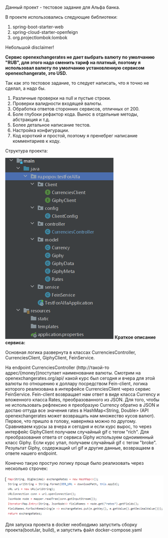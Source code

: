 Данный проект - тестовое задание для Альфа банка.

В проекте использовались следующие библиотеки:
1. spring-boot-starter-web
2. spring-cloud-starter-openfeign
3. org.projectlombok:lombok

Небольшой disclaimer!

**Сервис openexchangerates не дает выбрать валюту по умолчанию "RUB", для этого надо сменить тариф
на платный, поэтому я использовал валюту по умолчанию установленную сервисом openexchangerate, это 
USD.**

Так как это тестовое задание, то следует написать, что я точно не сделал, а надо бы.
1. Различные проверки на null и пустые строки.
2. Проверки валидности входящей валюты.
3. Обработка ответов сторонних сервисов, отличных от 200.
4. Боле глубоки рефактор кода. Вынос в отдельные методы, абстракция и т.д.
5. Более детальное написание тестов.
6. Настройка конфигурации.
7. Код короткий и простой, поэтому я пренебрег написание комментариев к коду.

Структура проекта:

![img.png](img.png)
**Краткое описание сервиса:**

Основная логика развернута в классах CurrenciesController, CurrenciesClient, GiphyClient, FeinService.

На endpoint CurrenciesController (http://такой-то адрес/{money})поступает наименование валюты.
 Смотрим на openexchangerates.org/api/ какой курс был сегодня и вчера для этой валюты по отношению к доллару
посредством Fein-client, логика которого реализована в интерфейсе CurrenciesClient через сервис FeinService.
Fein-client возвращает нам ответ в виде класса Currency и вложенного класса Rates, преобразованного из JSON.
Для того, чтобы не использовать рефлексию я преобразую Currency обратно в JSON и достаю оттуда все значения rates в
HashMap<String, Double> (API openexchangerates может возвращать нам множество кусов валют). Первое, что пришло в голову,
наверняка можно по другому.
 Сравниваем курсы за вчера и сегодня и если курс вырос, то через интерфейс GiphyClient получаем случайный gif с тегом 
"rich". Для преобразования ответа от сервиса Giphy используем одноименный класс Giphy. Если курс упал, получаем 
случайный gif с тегом "broke".
 Результат Giphy, содержащий url gif и другие данные, возвращаем в ответе нашего endpoint.

Конечно такую простую логику проще было реализовать через несколько строчек:

![img_1.png](img_1.png)

Для запуска проекта в docker необходимо запустить сборку проекта(bootJar, build), и 
запустить файл docker-compose.yaml